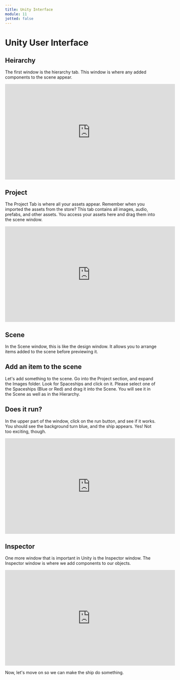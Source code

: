```yaml
---
title: Unity Interface
module: 11
jotted: false
---
```


# Unity User Interface

## Heirarchy

The first window is the hierarchy tab.  This window is where any added components to the scene appear.

<iframe width="560" height="315" src="https://umontana.zoom.us/rec/play/vsZ8cuj5_Gg3GoeU4gSDCqMsW464J_qs13cc-PQJxUbgVHUDMAX3ZONHNOMCMQLmO1WyRE3d4ECc9lZ-?continueMode=true" frameborder="0" allow="accelerometer; autoplay; encrypted-media; gyroscope; picture-in-picture" allowfullscreen></iframe>


## Project

The Project Tab is where all your assets appear.  Remember when you imported the assets from the store?  This tab contains all images, audio, prefabs, and other assets.  You access your assets here and drag them into the scene window.

<iframe width="560" height="315" src="https://umontana.zoom.us/rec/play/vcUpJryp_D43SdCduQSDU_VxW47pLKyshyJI8_MMzRnjUSEKYQD3ZORDNuXvBuoycJfeme1BT9P2W1_d?continueMode=true" frameborder="0" allow="accelerometer; autoplay; encrypted-media; gyroscope; picture-in-picture" allowfullscreen></iframe>

## Scene

In the Scene window, this is like the design window.  It allows you to arrange items added to the scene before previewing it.

## Add an item to the scene

Let's add something to the scene.  Go into the Project section, and expand the Images folder.  Look for Spaceships and click on it.  Please select one of the Spaceships (Blue or Red) and drag it into the Scene.  You will see it in the Scene as well as in the Hierarchy.

## Does it run?

In the upper part of the window, click on the run button, and see if it works. You should see the background turn blue, and the ship appears.  Yes!  Not too exciting, though.

<iframe width="560" height="315" src="https://umontana.zoom.us/rec/play/vpEocOz5pzM3G9WUtwSDA_Z9W9W4Kaqs1ClN_qAJykq3ByRROgKgbuBDM-IF8f4RplcoMfbq678QdxOZ?continueMode=true
" frameborder="0" allow="accelerometer; autoplay; encrypted-media; gyroscope; picture-in-picture" allowfullscreen></iframe>

## Inspector

One more window that is important in Unity is the Inspector window.  The Inspector window is where we add components to our objects.


<iframe width="560" height="315" src="https://umontana.zoom.us/rec/play/tMcrJO6rrzw3E9PG4wSDU_9_W9W9e6msgCVLrPYMxEayU3YLZgKvZ7cUYuGTCqCMhrGHjyP0-R7EdHWZ?continueMode=true" frameborder="0" allow="accelerometer; autoplay; encrypted-media; gyroscope; picture-in-picture" allowfullscreen></iframe>

Now, let's move on so we can make the ship do something.


